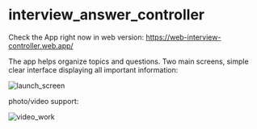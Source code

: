 # interview_answer_controller

Check the App right now in web version: https://web-interview-controller.web.app/

The app helps organize topics and questions. Two main screens, simple clear interface displaying all important information:

![launch_screen](https://cdn.discordapp.com/attachments/784688047719579652/1078299831417700423/launch_screen.gif?ex=662d9f39&is=662c4db9&hm=87868b7c8466d1fd918aa0c52e080b579be9286e13038a0b61baec83e4385f17&)

photo/video support:

![video_work](https://cdn.discordapp.com/attachments/784688047719579652/1078306203714727976/video_work.gif?ex=662da528&is=662c53a8&hm=db0247e9f97d8dfee3cad5e7985af6f0ee8ee2977c67bc4306450b4a01940009&) 

